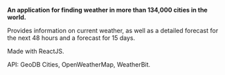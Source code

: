 <p><b>An application for finding weather in more than 134,000 cities in the world.</b></p>
<p>Provides information on current weather, as well as a detailed forecast for the next 48 hours and a forecast for 15 days.</p>
<p>Made with ReactJS.</p>
<p>API: GeoDB Cities, OpenWeatherMap, WeatherBit.</p>
